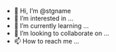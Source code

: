 - 👋 Hi, I’m @stgname
- 👀 I’m interested in ...
- 🌱 I’m currently learning ...
- 💞️ I’m looking to collaborate on ...
- 📫 How to reach me ...

<!---
stgname/stgname is a ✨ special ✨ repository because its `README.md` (this file) appears on your GitHub profile.
You can click the Preview link to take a look at your changes.
--->
